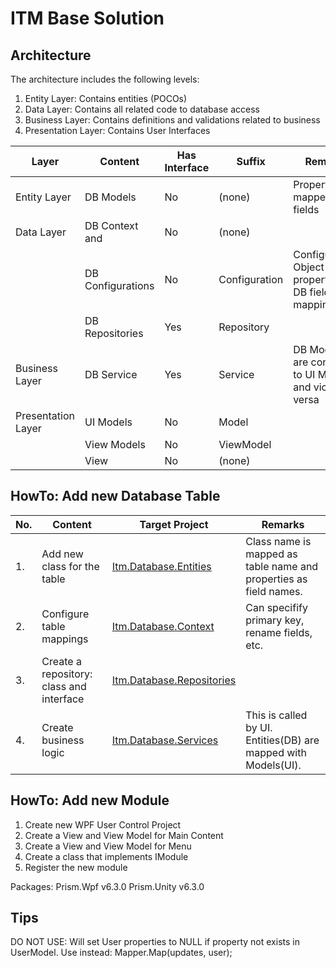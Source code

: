 # ITM Base Solution

## Architecture
The architecture includes the following levels:
1. Entity Layer: Contains entities (POCOs)
2. Data Layer: Contains all related code to database access
3. Business Layer: Contains definitions and validations related to business
4. Presentation Layer: Contains User Interfaces

| Layer | Content | Has Interface | Suffix | Remarks |
 ----------- | ----------- | ----------- | ----------- | ----------- |
| Entity Layer | DB Models | No | (none) | Properties are mapped to DB fields |
| Data Layer | DB Context and | No | (none) |  |
|  |            DB Configurations | No | Configuration | Configuration: Object property to DB field mapping |
|  | DB Repositories | Yes | Repository |  |
| Business Layer | DB Service | Yes | Service | DB Models are converted to UI Models and vice-versa |
| Presentation Layer | UI Models | No | Model |  |
|  | View Models | No | ViewModel |  |
|  | View | No | (none) |  |

## HowTo: Add new Database Table
| No. | Content | Target Project | Remarks |
 ----------- | ----------- | ----------- | ----------- |
| 1. | Add new class for the table | [Itm.Database.Entities](Itm.Database.Entities) | Class name is mapped as table name and properties as field names. |
| 2. | Configure table mappings | [Itm.Database.Context](Itm.Database.Context) | Can specifify primary key, rename fields, etc. |
| 3. | Create a repository: class and interface | [Itm.Database.Repositories](Itm.Database.Repositories) |  |
| 4. | Create business logic | [Itm.Database.Services](Itm.Database.Services) | This is called by UI. Entities(DB) are mapped with Models(UI). |

## HowTo: Add new Module
1. Create new WPF User Control Project
2. Create a View and View Model for Main Content
3. Create a View and View Model for Menu
4. Create a class that implements IModule 
5. Register the new module

Packages:
Prism.Wpf v6.3.0
Prism.Unity v6.3.0

## Tips
DO NOT USE: Will set User properties to NULL if property not exists in UserModel. Use instead: Mapper.Map(updates, user);
